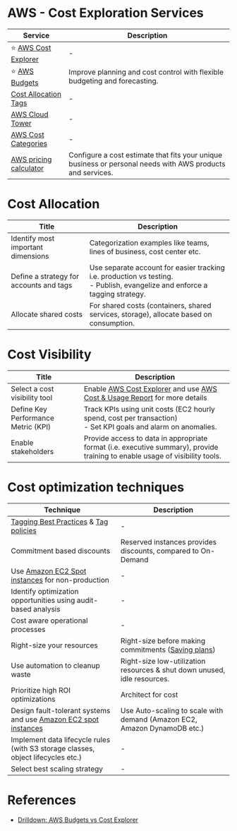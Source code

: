# AWS - Cost Exploration Services

| Service                                                                                                              | Description                                                                                                |
|----------------------------------------------------------------------------------------------------------------------|------------------------------------------------------------------------------------------------------------|
| :star: [AWS Cost Explorer](AWSCostExplorer.md)                                                                       | -                                                                                                          |
| :star: [AWS Budgets](AWSBudgets.md)                                                                                  | Improve planning and cost control with flexible budgeting and forecasting.                                 |
| [Cost Allocation Tags](CostAllocationTags.md)                                                                        | -                                                                                                          |
| [AWS Cloud Tower](https://aws.amazon.com/blogs/aws/aws-control-tower-set-up-govern-a-multi-account-aws-environment/) | -                                                                                                          |
| [AWS Cost Categories](https://aws.amazon.com/aws-cost-management/aws-cost-categories/)                               | -                                                                                                          |
| [AWS pricing calculator](https://calculator.aws/#/)                                                                  | Configure a cost estimate that fits your unique business or personal needs with AWS products and services. |

# Cost Allocation

| Title                                   | Description                                                                                                                    |
|-----------------------------------------|--------------------------------------------------------------------------------------------------------------------------------|
| Identify most important dimensions      | Categorization examples like teams, lines of business, cost center etc.                                                        |
| Define a strategy for accounts and tags | Use separate account for easier tracking i.e. production vs testing.<br/>- Publish, evangelize and enforce a tagging strategy. |
| Allocate shared costs                   | For shared costs (containers, shared services, storage), allocate based on consumption.                                        |

# Cost Visibility

| Title                               | Description                                                                                                                                                                                                   |
|-------------------------------------|---------------------------------------------------------------------------------------------------------------------------------------------------------------------------------------------------------------|
| Select a cost visibility tool       | Enable [AWS Cost Explorer](https://aws.amazon.com/aws-cost-management/aws-cost-explorer/) and use [AWS Cost & Usage Report](https://docs.aws.amazon.com/cur/latest/userguide/what-is-cur.html) for more details |
| Define Key Performance Metric (KPI) | Track KPIs using unit costs (EC2 hourly spend, cost per transaction)<br/>- Set KPI goals and alarm on anomalies.                                                                                              |
| Enable stakeholders                 | Provide access to data in appropriate format (i.e. executive summary), provide training to enable usage of visibility tools.                                                                                  |

# Cost optimization techniques

| Technique                                                                                                                                                                                                                                       | Description                                                                                 |
|-------------------------------------------------------------------------------------------------------------------------------------------------------------------------------------------------------------------------------------------------|---------------------------------------------------------------------------------------------|
| [Tagging Best Practices](https://docs.aws.amazon.com/whitepapers/latest/tagging-best-practices/tagging-best-practices.html) & [Tag policies](https://docs.aws.amazon.com/organizations/latest/userguide/orgs_manage_policies_tag-policies.html) | -                                                                                           |
| Commitment based discounts                                                                                                                                                                                                                      | Reserved instances provides discounts, compared to On-Demand                                |
| Use [Amazon EC2 Spot instances](../2_Compute/AmazonEC2/Readme.md) for non-production                                                                                                                                                    | -                                                                                           |
| Identify optimization opportunities using audit-based analysis                                                                                                                                                                                  | -                                                                                           |
| Cost aware operational processes                                                                                                                                                                                                                | -                                                                                           |
| Right-size your resources                                                                                                                                                                                                                       | Right-size before making commitments ([Saving plans](https://aws.amazon.com/savingsplans/)) |
| Use automation to cleanup waste                                                                                                                                                                                                                 | Right-size low-utilization resources & shut down unused, idle resources.                    |
| Prioritize high ROI optimizations                                                                                                                                                                                                               | Architect for cost                                                                          |
| Design fault-tolerant systems and use [Amazon EC2 spot instances](../2_Compute/AmazonEC2/Readme.md)                                                                                                                                     | Use Auto-scaling to scale with demand (Amazon EC2, Amazon DynamoDB etc.)                    |
| Implement data lifecycle rules (with S3 storage classes, object lifecycles etc.)                                                                                                                                                                | -                                                                                           |
| Select best scaling strategy                                                                                                                                                                                                                    | -                                                                                           |

# References
- [Drilldown: AWS Budgets vs Cost Explorer](https://www.densify.com/finops/aws-budgets-vs-cost-explorer/)
